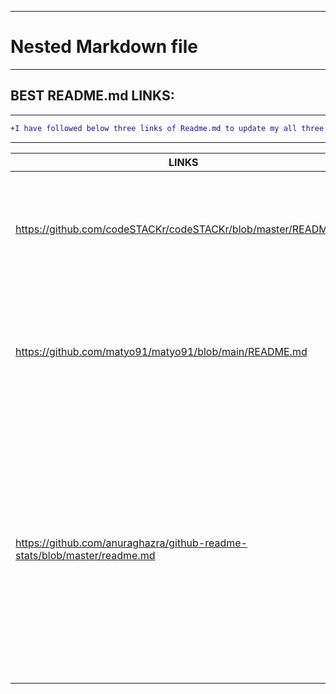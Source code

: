 _____
# Nested Markdown file
_____
## BEST README.md LINKS:
_____
```diff
+I have followed below three links of Readme.md to update my all three assignments. Currently i have used only those which can be suitable for updating the assignment.
```
______

|LINKS  | FOLLOWED CONTENT |
|-------|--------|
|https://github.com/codeSTACKr/codeSTACKr/blob/master/README.md|Liked the concept of using _Vercel app api_ to create a live running instance of spotify music app. I have used the same on myPassion Readme markdown file including social media connectors with logo.<BR/>|
|https://github.com/matyo91/matyo91/blob/main/README.md|Liked the idea of using _Codesandbox_ to create a typewriter effect of text with animated background. I have copied the source code and configured it in the way I want for my Other_Service_Analysis_ markdown Assignment.<BR/>|
|https://github.com/anuraghazra/github-readme-stats/blob/master/readme.md|**One of the best ReadMe among all the above shared links** , as I have personally liked his presentation skills. Creator used readme stats and links to showcase his skills via attaching it to colourful badges, also I have followed his way of accessing the statistics of Github account and applied it on my Self_Service_Analysis.<BR/>I have learned to build tags through website (Shields.io) and applied the same on my Other_Service_Analysis Assignment.|




